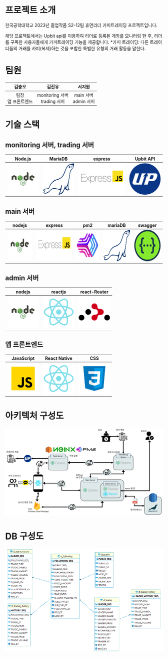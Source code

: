 # 프로젝트 소개
한국공학대학교 2023년 졸업작품 S2-12팀 휴먼리더 카피트레이딩 프로젝트입니다.

해당 프로젝트에서는 Upbit api를 이용하여 리더로 등록된 계좌를 모니터링 한 후, 리더를 구독한 사용자들에게 카피트레이딩 기능을 제공합니다.
*카피 트레이딩: 다른 트레이더들의 거래를 카피(복제)하는 것을 포함한 특별한 유형의 거래 활동을 말한다. 


# 팀원
|김충오|김진유|서지원|
|:---:|:---:|:---:|
|팀장<br>앱 프론트엔드|monitoring 서버<br>trading 서버|main 서버<br>admin 서버|

# 기술 스택
## monitoring 서버, trading 서버
|Node.js|MariaDB|express|Upbit API|
|---|---|---|---|
|<img src="./readme_img/node_js.svg" width="100" height="100" />|<img src="./readme_img/mariadb.svg" width="100" height="100" />|<img src="./readme_img/express.png" width="150" height="100" />|<img src="./readme_img/upbit.png" width="100" height="100" />|
## main 서버
|nodejs|express|pm2|mariaDB|swagger|
|---|---|---|---|---|
|<img src="./readme_img/node_js.svg" width="100" height="100" />|<img src="./readme_img/express.png" width="150" height="100" />|<img src="./readme_img/pm2.png" width="100" height="100" />|<img src="./readme_img/mariadb.svg" width="100" height="100" />|<img src="./readme_img/swagger.png" width="100" height="100" />|
## admin 서버
|nodejs|reactjs|react-Router| 
|---|---|---|
|<img src="./readme_img/node_js.svg" width="100" height="100" />|<img src="./readme_img/react.svg" width="100" height="100" />|<img src="./readme_img/react_router.svg" width="100" height="100" />|
## 앱 프론트엔드
|JavaScript|React Native|CSS|
|---|---|---|
|<img src="./readme_img/javascript.svg" width="100" height="100" />|<img src="./readme_img/react.svg" width="100" height="100" />|<img src="./readme_img/css.svg" width="100" height="100" />|
# 아키텍처 구성도
![poster](./readme_img/sys_arch.jpg)

# DB 구성도
![poster](./readme_img/db.png)



